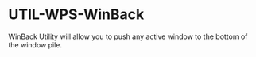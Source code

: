 # UTIL-WPS-WinBack
WinBack Utility will allow you to push any active window to the bottom of the window pile. 
